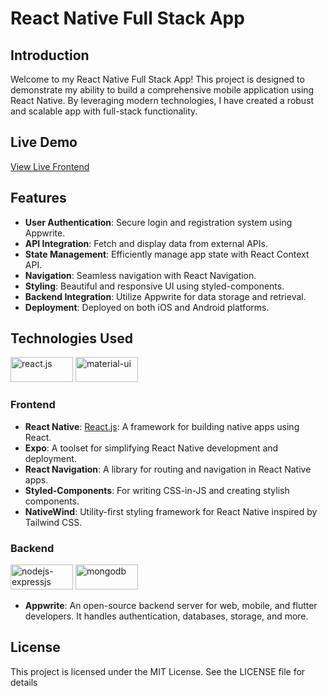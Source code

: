 # React Native Full Stack App

## Introduction

Welcome to my React Native Full Stack App! This project is designed to
demonstrate my ability to build a comprehensive mobile application using React
Native. By leveraging modern technologies, I have created a robust and scalable
app with full-stack functionality.

## Live Demo

[View Live Frontend]()

## Features

- **User Authentication**: Secure login and registration system using Appwrite.
- **API Integration**: Fetch and display data from external APIs.
- **State Management**: Efficiently manage app state with React Context API.
- **Navigation**: Seamless navigation with React Navigation.
- **Styling**: Beautiful and responsive UI using styled-components.
- **Backend Integration**: Utilize Appwrite for data storage and retrieval.
- **Deployment**: Deployed on both iOS and Android platforms.

## Technologies Used

<div>
    <img src="image-7.png" alt="react.js" width="100px" height="40px"/>
    <img src="image.png" alt="material-ui" width="100px" height="40px"/>
</div>

### Frontend

- **React Native**: [React.js](https://react.dev/): A framework for building
  native apps using React.
- **Expo**: A toolset for simplifying React Native development and deployment.
- **React Navigation**: A library for routing and navigation in React Native
  apps.
- **Styled-Components**: For writing CSS-in-JS and creating stylish components.
- **NativeWind**: Utility-first styling framework for React Native inspired by
  Tailwind CSS.

### Backend

<div>
    <img src="image-11.png" alt="nodejs-expressjs" width="100px" height="40px"/>
    <img src="image-12.png" alt="mongodb" width="100px" height="40px"/>
</div>

- **Appwrite**: An open-source backend server for web, mobile, and flutter
  developers. It handles authentication, databases, storage, and more.

## License

This project is licensed under the MIT License. See the LICENSE file for details
